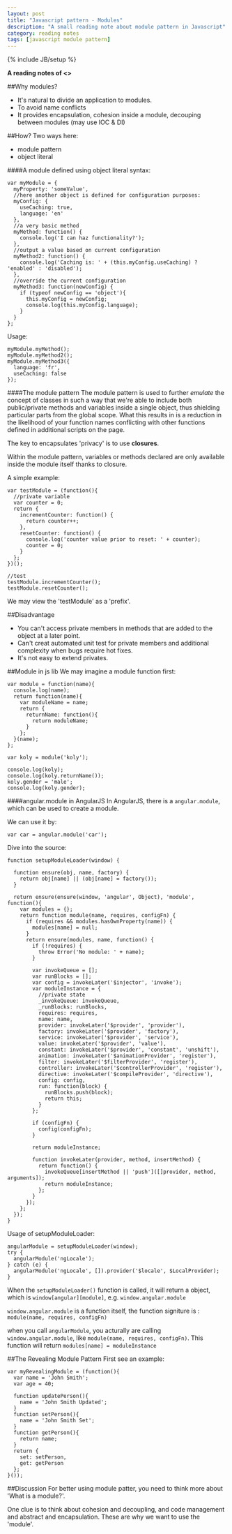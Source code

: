 ```yaml
---
layout: post
title: "Javascript pattern - Modules"
description: "A small reading note about module pattern in Javascript"
category: reading notes
tags: [javascript module pattern]
---
```

{% include JB/setup %}

**A reading notes of <<Learning javascript design patterns>>**

##Why modules?
  * It's natural to divide an application to modules.  
  * To avoid name conflicts  
  * It provides encapsulation, cohesion inside a module, decouping between modules (may use IOC & DI)

##How?
Two ways here:

  * module pattern  
  * object literal  

####A module defined using object literal syntax:

	var myModule = {
	  myProperty: 'someValue',
	  //here another object is defined for configuration purposes:
	  myConfig: {
	    useCaching: true,
	    language: 'en'
	  },
	  //a very basic method
	  myMethod: function() {
	    console.log('I can haz functionality?');
	  },
	  //output a value based on current configuration
	  myMethod2: function() {
	    console.log('Caching is: ' + (this.myConfig.useCaching) ? 'enabled' : 'disabled');
	  },
	  //override the current configuration
	  myMethod3: function(newConfig) {
	    if (typeof newConfig == 'object'){
	      this.myConfig = newConfig;
	      console.log(this.myConfig.language);
	    }
	  }
	};
Usage:

	myModule.myMethod();
	myModule.myMethod2();
	myModule.myMethod3({
	  language: 'fr',
	  useCaching: false
	});

####The module pattern
The module pattern is used to further *emulate* the concept of classes in such a way that we're able to include both public/private methods and variables inside a single object, thus shielding particular parts from the global scope. What this results in is a reduction in the likelihood of your function names conflicting with other functions defined in additional scripts on the page.

The key to encapsulates 'privacy' is to use **closures**.

Within the module pattern, variables or methods declared are only available inside the module itself thanks to closure.

A simple example:

	var testModule = (function(){
	  //private variable
	  var counter = 0;
	  return {
	    incrementCounter: function() {
	      return counter++;
	    },
	    resetCounter: function() {
	      console.log('counter value prior to reset: ' + counter);
	      counter = 0;
	    }
	  };
	})();
	
	//test
	testModule.incrementCounter();
	testModule.resetCounter();
We may view the 'testModule' as a 'prefix'.

##Disadvantage

  * You can't access private members in methods that are added to the object at a later point.
  * Can't creat automated unit test for private members and additional complexity when bugs require hot fixes.  
  * It's not easy to extend privates.
   
##Module in js lib
We may imagine a module function first:

	var module = function(name){
      console.log(name);
      return function(name){
        var moduleName = name;
        return {
          returnName: function(){
            return moduleName;
          }
        };
      }(name);
    };

	var koly = module('koly');
	
	console.log(koly);
	console.log(koly.returnName());
	koly.gender = 'male';
	console.log(koly.gender);

####angular.module in AngularJS
In AngularJS, there is a `angular.module`, which can be used to create a module.

We can use it by:

	var car = angular.module('car');

Dive into the source:

	function setupModuleLoader(window) {
	
	  function ensure(obj, name, factory) {
	    return obj[name] || (obj[name] = factory());
	  }
	  
	  return ensure(ensure(window, 'angular', Object), 'module', function(){
	    var modules = {};
	    return function module(name, requires, configFn) {
	      if (requires && modules.hasOwnProperty(name)) {
	        modules[name] = null;
	      }
	      return ensure(modules, name, function() {
	        if (!requires) {
	          throw Error('No module: ' + name);
	        }
	        
	        var invokeQueue = [];
	        var runBlocks = [];
	        var config = invokeLater('$injector', 'invoke');
	        var moduleInstance = {
	          //private state
	          _invokeQueue: invokeQueue,
	          _runBlocks: runBlocks,
	          requires: requires,
	          name: name,
	          provider: invokeLater('$provider', 'provider'),
	          factory: invokeLater('$provider', 'factory'),
	          service: invokeLater('$provider', 'service'),
	          value: invokeLater('$provider', 'value'),
	          constant: invokeLater('$provider', 'constant', 'unshift'),
	          animation: invokeLater('$animationProvider', 'register'),
	          filter: invokeLater('$filterProvider', 'register'),
	          controller: invokeLater('$controllerProvider', 'register'),
	          directive: invokeLater('$compileProvider', 'directive'),
	          config: config,
	          run: function(block) {
	            runBlocks.push(block);
	            return this;
	          }
	        };
	        
	        if (configFn) {
	          config(configFn);
	        }
	        
	        return moduleInstance;
	        
	        function invokeLater(provider, method, insertMethod) {
	          return function() {
	            invokeQueue[insertMethod || 'push']([]provider, method, arguments]);
	            return moduleInstance;
	          };
	        }
	      });
	    };
	  });
	}

Usage of setupModuleLoader:

	angularModule = setupModuleLoader(window); 
	try {
	  angularModule('ngLocale');
	} catch (e) {
	  angularModule('ngLocale', []).provider('$locale', $LocalProvider);
	}

When the `setupModuleLoader()` function is called, it will return a object, which is `window[angular][module]`, e.g. `window.angular.module`

`window.angular.module` is a function itself, the function signiture is : `module(name, requires, configFn)`

when you call `angularModule`, you acturally are calling `window.angular.module`, like `module(name, requires, configFn)`. This function will return `modules[name] = moduleInstance`

##The Revealing Module Pattern
First see an example:

	var myRevealingModule = (function(){
	  var name = 'John Smith';
	  var age = 40;
	  
	  function updatePerson(){
	    name = 'John Smith Updated';
	  }
	  function setPerson(){
	    name = 'John Smith Set';
	  }
	  function getPerson(){
	    return name;
	  }
	  return {
	    set: setPerson,
	    get: getPerson
	  };
	}());

##Discussion
For better using module patter, you need to think more about 'What is a module?'.

One clue is to think about cohesion and decoupling, and code management and abstract and encapsulation. These are why we want to use the 'module'.